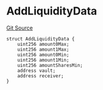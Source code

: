 # AddLiquidityData
[Git Source](https://github.com/ArrakisFinance/arrakis-modular/blob/9091a6ee814f061039fd7b968feddb93bbdf1110/src/structs/SRouter.sol)


```solidity
struct AddLiquidityData {
    uint256 amount0Max;
    uint256 amount1Max;
    uint256 amount0Min;
    uint256 amount1Min;
    uint256 amountSharesMin;
    address vault;
    address receiver;
}
```

